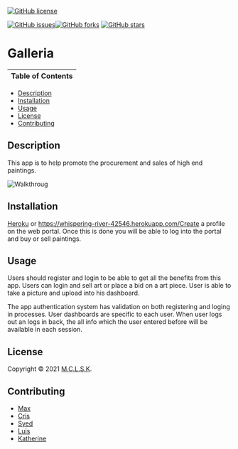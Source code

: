 [![GitHub license](https://img.shields.io/github/license/kthendavid04/gallery?style=plastic)](https://github.com/kthendavid04/gallery/blob/master/LICENSE/MIT)


[![GitHub issues](https://img.shields.io/github/issues/kthendavid04/gallery?style=plastic)](https://github.com/kthendavid04/gallery/issues)[![GitHub forks](https://img.shields.io/github/forks/kthendavid04/gallery?style=plastic)](https://github.com/kthendavid04/gallery/network) [![GitHub stars](https://img.shields.io/github/stars/kthendavid04/gallery?style=plastic)](https://github.com/kthendavid04/gallery/stargazers)


# Galleria
 Table of Contents|
------------ | 
  * [Description](#description)
  * [Installation](#installation) 
  * [Usage](#usage)
  * [License](#license)
  * [Contributing](#contributing)


## Description
This app is to help promote the procurement and sales of high end paintings. 

![Walkthroug](public/images/Galleria.gif)

## Installation
[Heroku](https://whispering-river-42546.herokuapp.com/) or https://whispering-river-42546.herokuapp.com/Create a profile on the web portal. Once this is done you will be able to log into the portal and buy or sell paintings. 


## Usage
Users should register and login to be able to get all the benefits from this app. Users can login and sell art or place a bid on a art piece. User is able to take a picture and upload into his dashboard.

 The app authentication system has validation on both registering and loging in processes. User dashboards are specific to each user. 
 When user logs out an logs in back, the all info which the user entered before will be available in each session.

## License
Copyright © 2021 [M.C.L.S.K](https://github.com/kthendavid04/gallery).<br />

## Contributing
* [Max](https://github.com/the64man1)
* [Cris](https://github.com/CrisC3)
* [Syed](https://github.com/rizvi5a)
* [Luis](https://github.com/CuevasLuis)
* [Katherine](https://github.com/kthendavid04)










